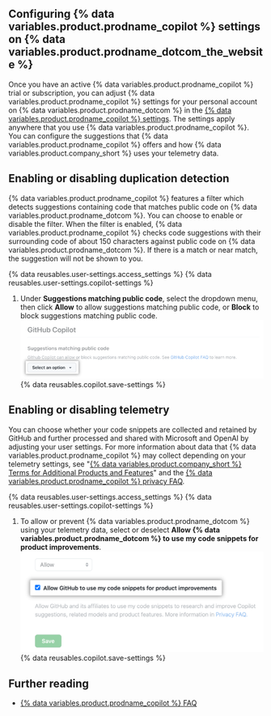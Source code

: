 ## Configuring {% data variables.product.prodname_copilot %} settings on {% data variables.product.prodname_dotcom_the_website %}

Once you have an active {% data variables.product.prodname_copilot %} trial or subscription, you can adjust {% data variables.product.prodname_copilot %} settings for your personal account on {% data variables.product.prodname_dotcom %} in the [{% data variables.product.prodname_copilot %} settings](https://github.com/settings/copilot). The settings apply anywhere that you use {% data variables.product.prodname_copilot %}. You can configure the suggestions that {% data variables.product.prodname_copilot %} offers and how {% data variables.product.company_short %} uses your telemetry data.

## Enabling or disabling duplication detection

{% data variables.product.prodname_copilot %} features a filter which detects suggestions containing code that matches public code on {% data variables.product.prodname_dotcom %}. You can choose to enable or disable the filter. When the filter is enabled, {% data variables.product.prodname_copilot %} checks code suggestions with their surrounding code of about 150 characters against public code on {% data variables.product.prodname_dotcom %}. If there is a match or near match, the suggestion will not be shown to you.

{% data reusables.user-settings.access_settings %}
{% data reusables.user-settings.copilot-settings %}
1. Under **Suggestions matching public code**, select the dropdown menu, then click **Allow** to allow suggestions matching public code, or **Block** to block suggestions matching public code.
  ![Screenshot of duplication detection option](/assets/images/help/copilot/duplication-detection.png)
{% data reusables.copilot.save-settings %}

## Enabling or disabling telemetry

You can choose whether your code snippets are collected and retained by GitHub and further processed and shared with Microsoft and OpenAI by adjusting your user settings. 
For more information about data that {% data variables.product.prodname_copilot %} may collect depending on your telemetry settings, see "[{% data variables.product.company_short %} Terms for Additional Products and Features](/free-pro-team@latest/site-policy/github-terms/github-terms-for-additional-products-and-features#github-copilot)" and the [{% data variables.product.prodname_copilot %} privacy FAQ](https://github.com/features/copilot/#faq-privacy).

{% data reusables.user-settings.access_settings %}
{% data reusables.user-settings.copilot-settings %}
1. To allow or prevent {% data variables.product.prodname_dotcom %} using your telemetry data, select or deselect **Allow {% data variables.product.prodname_dotcom %} to use my code snippets for product improvements**.
  ![Screenshot of telemetry option](/assets/images/help/copilot/telemetry-option.png)
{% data reusables.copilot.save-settings %}

## Further reading

- [{% data variables.product.prodname_copilot %} FAQ](https://github.com/features/copilot/#faq)